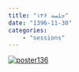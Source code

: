 ```yaml
---
title: "جلسه ۱۳۶"
date: "1396-11-30"
categories:
    - "sessions"
---
```

[![poster136](../../img/poster136.jpg)](../../img/poster136.jpg)